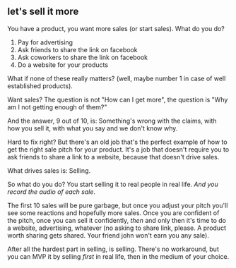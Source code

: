 ## let's sell it more

You have a product, you want more sales (or start sales).
What do you do?

1. Pay for advertising
2. Ask friends to share the link on facebook
3. Ask coworkers to share the link on facebook
4. Do a website for your products

What if none of these really matters? (well, maybe number 1 in case of well established products).

Want sales? The question is not "How can I get more", the question is "Why am I not getting enough of them?"

And the answer, 9 out of 10, is: Something's wrong with the claims, with how you sell it, with what you say and we don't know why.

Hard to fix right? But there's an old job that's the perfect example of how to get the right sale pitch for your product.
It's a job that doesn't require you to ask friends to share a link to a website, because that doesn't drive sales.

What drives sales is: Selling.

So what do you do? You start selling it to real people in real life.
_And you record the audio of each sale_.

The first 10 sales will be pure garbage, but once you adjust your pitch you'll see some reactions and hopefully more sales.
Once you are confident of the pitch, once you can sell it confidently, _then_ and only then it's time to do a website, advertising, whatever (no asking to share link, please. A product worth sharing gets shared. Your friend john won't earn you any sale).

After all the hardest part in selling, is selling.
There's no workaround, but you can MVP it by selling _first_ in real life, then in the medium of your choice.
